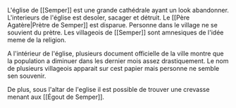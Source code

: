 L'église de [[Semper]] est une grande cathédrale ayant un look abandonner.
L'interieurs de l'église est desoler, sacager et détruit. Le [[Père Agatère|Prètre de Semper]] est disparue. Personne dans le village ne se souvient du prètre. Les villageois de [[Semper]] sont amnesiques de l'idée meme de la religion. 

A l'intérieur de l'église, plusieurs document officielle de la ville montre que la population a diminuer dans les dernier mois assez drastiquement. Le nom de plusieurs villageois apparait sur cest papier mais personne ne semble sen souvenir.

De plus, sous l'altar de l'eglise il est possible de trouver une crevasse menant aux [[Égout de Semper]].